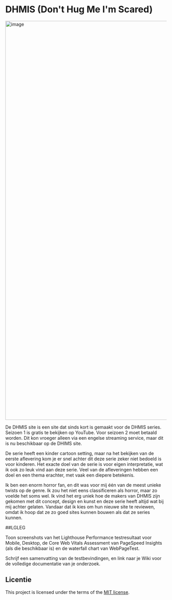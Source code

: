 

# DHMIS (Don't Hug Me I'm Scared)

<img width="1247" alt="image" src="https://github.com/user-attachments/assets/b766f286-549c-45f9-98cc-c118ba7b6919" />

De DHMIS site is een site dat sinds kort is gemaakt voor de DHMIS series. Seizoen 1 is gratis te bekijken op YouTube. Voor seizoen 2 moet betaald worden. Dit kon vroeger alleen via een engelse streaming service, maar dit is nu beschikbaar op de DHIMS site.

De serie heeft een kinder cartoon setting, maar na het bekijken van de eerste aflevering kom je er snel achter dit deze serie zeker niet bedoeld is voor kinderen. Het exacte doel van de serie is voor eigen interpretatie, wat ik ook zo leuk vind aan deze serie. Veel van de afleveringen hebben een doel en een thema erachter, met vaak een diepere betekenis.

Ik ben een enorm horror fan, en dit was voor mij één van de meest unieke twists op de genre. Ik zou het niet eens classificeren als horror, maar zo voelde het soms wel. Ik vind het erg uniek hoe de makers van DHMIS zijn gekomen met dit concept, design en kunst en deze serie heeft altijd wat bij mij achter gelaten. Vandaar dat ik kies om hun nieuwe site te reviewen, omdat ik hoop dat ze zo goed sites kunnen bouwen als dat ze series kunnen.

##LGLEG

Toon screenshots van het Lighthouse Performance testresultaat voor Mobile, Desktop, de Core Web Vitals Assessment van PageSpeed Insights (als die beschikbaar is) en de waterfall chart van WebPageTest.

Schrijf een samenvatting van de testbevindingen, en link naar je Wiki voor de volledige documentatie van je onderzoek.

## Licentie

This project is licensed under the terms of the [MIT license](./LICENSE).
